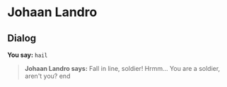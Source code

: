 # Johaan Landro
## Dialog

**You say:** `hail`



>**Johaan Landro says:** Fall in line, soldier!  Hrmm... You are a soldier, aren't you?
end
